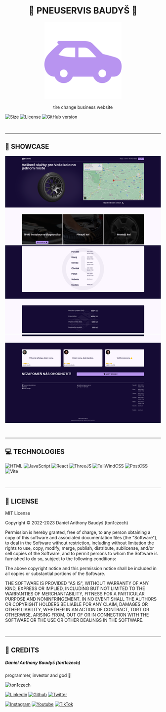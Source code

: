 <div align='center'>
    <h1><b>🚀 PNEUSERVIS BAUDYŠ 🚀</b></h1>
    <img src='./docs/icon.png' width='250' height='250' />
    <p>tire change business website</p>
</div>

![Size](https://img.shields.io/github/languages/code-size/ton1czech/pneuservis-baudys.svg)
![License](https://img.shields.io/github/license/ton1czech/pneuservis-baudys.svg)
![GitHub version](https://badge.fury.io/gh/ton1czech%2Fpneuservis-baudys.svg)

<br />

---

## 🔎 **SHOWCASE**

![1](./docs/1.png)
![2](./docs/2.png)
![3](./docs/3.png)

<br />

---

## 💻 **TECHNOLOGIES**

![HTML](https://img.shields.io/badge/HTML5-E34F26?style=for-the-badge&logo=html5&logoColor=white)
![JavaScript](https://img.shields.io/badge/JavaScript-323330?style=for-the-badge&logo=javascript&logoColor=F7DF1E)
![React](https://img.shields.io/badge/React-20232A?style=for-the-badge&logo=react&logoColor=61DAFB)
![ThreeJS](https://img.shields.io/badge/ThreeJs-black?style=for-the-badge&logo=three.js&logoColor=white)
![TailWindCSS](https://img.shields.io/badge/Tailwind_CSS-38B2AC?style=for-the-badge&logo=tailwind-css&logoColor=white)
![PostCSS](https://img.shields.io/badge/postcss-DD3A0A?style=for-the-badge&logo=postcss&logoColor=white)
![Vite](https://img.shields.io/badge/Vite-B73BFE?style=for-the-badge&logo=vite&logoColor=FFD62E)

<br />

---

## 📎 **LICENSE**

MIT License

Copyright © 2022-2023 Daniel Anthony Baudyš (ton1czech)

Permission is hereby granted, free of charge, to any person obtaining a copy of this software and associated documentation files (the "Software"), to deal in the Software without restriction, including without limitation the rights to use, copy, modify, merge, publish, distribute, sublicense, and/or sell copies of the Software, and to permit persons to whom the Software is furnished to do so, subject to the following conditions:

The above copyright notice and this permission notice shall be included in all copies or substantial portions of the Software.

THE SOFTWARE IS PROVIDED "AS IS", WITHOUT WARRANTY OF ANY KIND, EXPRESS OR IMPLIED, INCLUDING BUT NOT LIMITED TO THE WARRANTIES OF MERCHANTABILITY, FITNESS FOR A PARTICULAR PURPOSE AND NONINFRINGEMENT. IN NO EVENT SHALL THE AUTHORS OR COPYRIGHT HOLDERS BE LIABLE FOR ANY CLAIM, DAMAGES OR OTHER LIABILITY, WHETHER IN AN ACTION OF CONTRACT, TORT OR OTHERWISE, ARISING FROM, OUT OF OR IN CONNECTION WITH THE SOFTWARE OR THE USE OR OTHER DEALINGS IN THE SOFTWARE.

<br />

---

## 📌 **CREDITS**

##### Daniel Anthony Baudyš (ton1czech)

programmer, investor and god 🤫

<img alt='ton1czech' src='https://avatars.githubusercontent.com/u/66372827?v=4' />

[<img alt='Linkedin' src="https://img.shields.io/badge/@ton1czech-0077B5?style=for-the-badge&logo=linkedin&logoColor=white" />](https://www.linkedin.com/in/ton1czech/)
[<img alt="Github" src="https://img.shields.io/badge/@ton1czech-%23181717.svg?style=for-the-badge&logo=github&logoColor=white" />](https://github.com/ton1czech)
[<img alt="Twitter" src="https://img.shields.io/badge/@ton1czech-%231DA1F2.svg?style=for-the-badge&logo=Twitter&logoColor=white" />](https://twitter.com/ton1czech)

[<img alt="Instagram" src="https://img.shields.io/badge/@ton1czech-%23E4405F.svg?style=for-the-badge&logo=Instagram&logoColor=white" />](https://instagram.com/ton1czech)
[<img alt="Youtube" src="https://img.shields.io/badge/@ton1czech-%23FF0000.svg?style=for-the-badge&logo=YouTube&logoColor=white" />](https://www.youtube.com/channel/UCblA_CnykG2Dw_6IMwZ9z9A)
[<img alt="TikTok" src="https://img.shields.io/badge/@t0n1czech-%23000000.svg?style=for-the-badge&logo=TikTok&logoColor=white" />](https://www.tiktok.com/@ton1czech)

